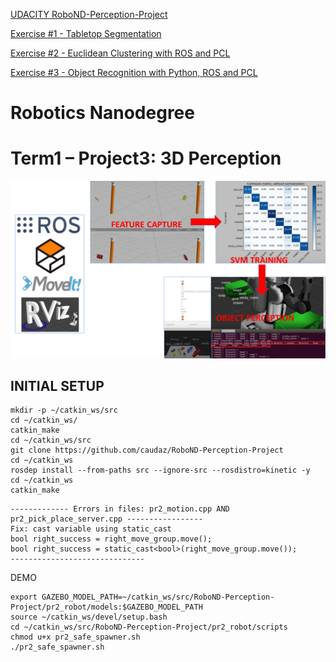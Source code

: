 [UDACITY RoboND-Perception-Project](https://github.com/udacity/RoboND-Perception-Project)



[Exercise #1 - Tabletop Segmentation](https://github.com/caudaz/robotND1-proj3/blob/master/class_code/L17-Exercise-1/README.md)



[Exercise #2 - Euclidean Clustering with ROS and PCL](https://github.com/caudaz/robotND1-proj3/blob/master/class_code/L17_Exercise-2/README.md)



[Exercise #3 - Object Recognition with Python, ROS and PCL](https://github.com/caudaz/robotND1-proj3/blob/master/class_code/L17_Exercise-3/README.md)



# **Robotics Nanodegree** #

# **Term1 – Project3: 3D Perception** #

![](./media/title.png)



## **INITIAL SETUP** ##

```
mkdir -p ~/catkin_ws/src
cd ~/catkin_ws/
catkin_make
cd ~/catkin_ws/src
git clone https://github.com/caudaz/RoboND-Perception-Project
cd ~/catkin_ws
rosdep install --from-paths src --ignore-src --rosdistro=kinetic -y
cd ~/catkin_ws
catkin_make
```

```
------------- Errors in files: pr2_motion.cpp AND pr2_pick_place_server.cpp -----------------
Fix: cast variable using static_cast
bool right_success = right_move_group.move();
bool right_success = static_cast<bool>(right_move_group.move());
------------------------------
```

DEMO
```
export GAZEBO_MODEL_PATH=~/catkin_ws/src/RoboND-Perception-Project/pr2_robot/models:$GAZEBO_MODEL_PATH
source ~/catkin_ws/devel/setup.bash
cd ~/catkin_ws/src/RoboND-Perception-Project/pr2_robot/scripts
chmod u+x pr2_safe_spawner.sh
./pr2_safe_spawner.sh
```

